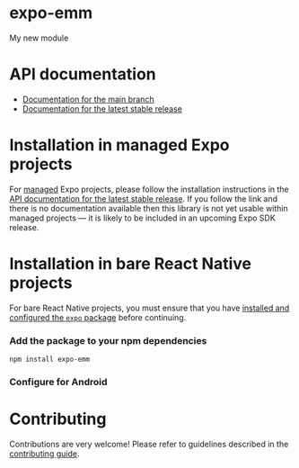 # expo-emm

My new module

# API documentation

- [Documentation for the main branch](https://github.com/expo/expo/blob/main/docs/pages/versions/unversioned/sdk/emm.md)
- [Documentation for the latest stable release](https://docs.expo.dev/versions/latest/sdk/emm/)

# Installation in managed Expo projects

For [managed](https://docs.expo.dev/archive/managed-vs-bare/) Expo projects, please follow the installation instructions in the [API documentation for the latest stable release](#api-documentation). If you follow the link and there is no documentation available then this library is not yet usable within managed projects &mdash; it is likely to be included in an upcoming Expo SDK release.

# Installation in bare React Native projects

For bare React Native projects, you must ensure that you have [installed and configured the `expo` package](https://docs.expo.dev/bare/installing-expo-modules/) before continuing.

### Add the package to your npm dependencies

```
npm install expo-emm
```



### Configure for Android



# Contributing

Contributions are very welcome! Please refer to guidelines described in the [contributing guide]( https://github.com/expo/expo#contributing).
